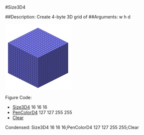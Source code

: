 #Size3D4

##Description: Create 4-byte 3D grid of <width> <height> <depth>
##Arguments: w h d

![](Size3D4-Iso.png)

Figure Code:
- [Size3D4](Size3D4.md) 16 16 16
- [PenColorD4](PenColorD4.md) 127 127 255 255
- [Clear](Clear.md)

Condensed: Size3D4 16 16 16;PenColorD4 127 127 255 255;Clear

